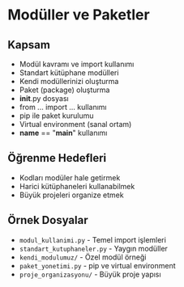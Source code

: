 # Modüller ve Paketler

## Kapsam
- Modül kavramı ve import kullanımı
- Standart kütüphane modülleri
- Kendi modüllerinizi oluşturma
- Paket (package) oluşturma
- __init__.py dosyası
- from ... import ... kullanımı
- pip ile paket kurulumu
- Virtual environment (sanal ortam)
- __name__ == "__main__" kullanımı

## Öğrenme Hedefleri
- Kodları modüler hale getirmek
- Harici kütüphaneleri kullanabilmek
- Büyük projeleri organize etmek

## Örnek Dosyalar
- `modul_kullanimi.py` - Temel import işlemleri
- `standart_kutuphaneler.py` - Yaygın modüller
- `kendi_modulumuz/` - Özel modül örneği
- `paket_yonetimi.py` - pip ve virtual environment
- `proje_organizasyonu/` - Büyük proje yapısı